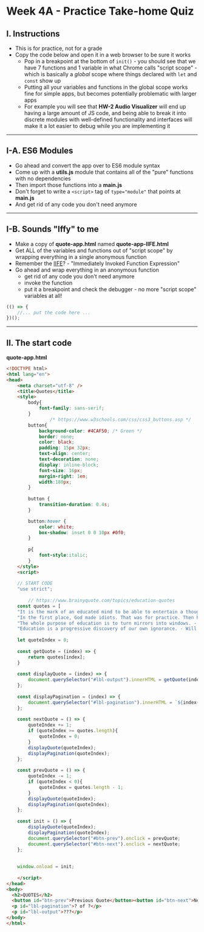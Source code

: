 # Week 4A - Practice Take-home Quiz


## I. Instructions
- This is for practice, not for a grade
- Copy the code below and open it in a web browser to be sure it works
  - Pop in a breakpoint at the bottom of `init()` - you should see that we have 7 functions and 1 variable in what Chrome calls "script scope" - which is basically a *global* scope where things declared with `let` and `const` show up
  - Putting all your variables and functions in the global scope works fine for simple apps, but becomes potentially problematic with larger apps
  - For example you will see that **HW-2 Audio Visualizer** will end up having a large amount of JS code, and being able to break it into discrete modules with well-defined functionality and interfaces will make it a lot easier to debug while you are implementing it

<hr>

## I-A. ES6 Modules
- Go ahead and convert the app over to ES6 module syntax
- Come up with a **utils.js** module that contains all of the "pure" functions with no dependencies
- Then import those functions into a **main.js**
- Don't forget to write a `<script>` tag of `type="module"` that points at **main.js**
- And get rid of any code you don't need anymore

<hr>

## I-B. Sounds "Iffy" to me
- Make a copy of **quote-app.html** named **quote-app-IIFE.html**
- Get ALL of the variables and functions out of "script scope" by wrapping everything in a single anonymous function
- Remember the [IIFE](https://developer.mozilla.org/en-US/docs/Glossary/IIFE)? - "Immediately Invoked Function Expression"
- Go ahead and wrap everything in an anonymous function
  - get rid of any code you don't need anymore
  - invoke the function
  - put it a breakpoint and check the debugger - no more "script scope" variables at all!

```js
(() => {
    //... put the code here ...
})();
```

---

## II. The start code

**quote-app.html**

```html
<!DOCTYPE html>
<html lang="en">
<head>
	<meta charset="utf-8" />
	<title>Quotes</title>
	<style>
		body{
			font-family: sans-serif;
		}
                /* https://www.w3schools.com/css/css3_buttons.asp */
		button{
			background-color: #4CAF50; /* Green */
			border: none;
			color: black;
			padding: 15px 32px;
			text-align: center;
			text-decoration: none;
			display: inline-block;
			font-size: 16px;
			margin-right: 1em;
			width:180px;
		}
		
		button {
			transition-duration: 0.4s;
		}

		button:hover {
			color: white;
			box-shadow: inset 0 0 10px #0f0;
		}
		
		p{
			font-style:italic;
		}
	</style>
	<script>
	
	// START CODE
	"use strict";
	
        // https://www.brainyquote.com/topics/education-quotes
	const quotes = [
	"It is the mark of an educated mind to be able to entertain a thought without accepting it. - Aristotle",
	"In the first place, God made idiots. That was for practice. Then he made school boards. - Mark Twain",
	"The whole purpose of education is to turn mirrors into windows. - Sydney J. Harris",
	"Education is a progressive discovery of our own ignorance. - Will Durant"];
	
	let quoteIndex = 0;
	
	const getQuote = (index) => {
		return quotes[index];
	}
	
	const displayQuote = (index) => {
		document.querySelector("#lbl-output").innerHTML = getQuote(index);
	};
	
	const displayPagination = (index) => {
		document.querySelector("#lbl-pagination").innerHTML = `${index+1} of ${quotes.length}`;
	};
	
	const nextQuote = () => {
		quoteIndex += 1;
		if (quoteIndex >= quotes.length){
			quoteIndex = 0;
		}
		displayQuote(quoteIndex);
		displayPagination(quoteIndex);
	};
	
	const prevQuote = () => {
		quoteIndex -= 1;
		if (quoteIndex < 0){
			quoteIndex = quotes.length - 1;
		}
		displayQuote(quoteIndex);
		displayPagination(quoteIndex);
	};
	
	const init = () => {
		displayQuote(quoteIndex);
		displayPagination(quoteIndex);
		document.querySelector("#btn-prev").onclick = prevQuote;
		document.querySelector("#btn-next").onclick = nextQuote;
	};
	
	
	window.onload = init;
	
	</script>
</head>
<body>
  <h2>QUOTES</h2>
  <button id="btn-prev">Previous Quote</button><button id="btn-next">Next Quote</button>
  <p id="lbl-pagination">? of ?</p>
  <p id="lbl-output">???</p>
</body>
</html>
```
